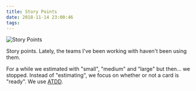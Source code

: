 ```yaml
---
title: Story Points
date: 2018-11-14 23:00:46
tags:
---
```


![Story Points](/images/story-points.jpg)

Story points. Lately, the teams I've been working with haven't been using them.

For a while we estimated with "small", "medium" and "large" but then... we stopped. Instead of "estimating", we focus on whether or not a card is "ready". We use [ATDD](https://www.netobjectives.com/blogs/acceptance-test-driven-development-quick-introduction).
